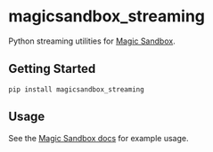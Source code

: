 # magicsandbox_streaming

Python streaming utilities for [Magic Sandbox](https://magicsandbox.ai).

## Getting Started

`pip install magicsandbox_streaming`

## Usage

See the [Magic Sandbox docs](https://magicsandbox.ai/?_app=magicsandbox.Docs#streaming-json) for example usage.
